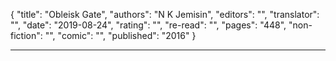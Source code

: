 {
"title": "Obleisk Gate",
"authors": "N K Jemisin",
"editors": "",
"translator": "",
"date": "2019-08-24",
"rating": "",
"re-read": "",
"pages": "448",
"non-fiction": "",
"comic": "",
"published": "2016"
}

---
